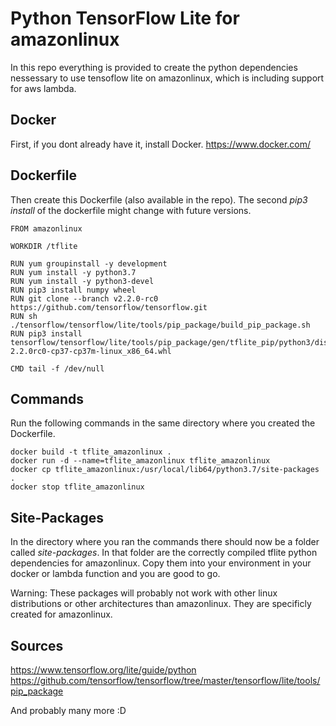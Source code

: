# Python TensorFlow Lite for amazonlinux

In this repo everything is provided to create the python dependencies nessessary to use tensoflow lite on amazonlinux, which is including support for aws lambda.

## Docker

First, if you dont already have it, install Docker. https://www.docker.com/

## Dockerfile

Then create this Dockerfile (also available in the repo).
The second *pip3 install* of the dockerfile might change with future versions.

    FROM amazonlinux

    WORKDIR /tflite

    RUN yum groupinstall -y development
    RUN yum install -y python3.7
    RUN yum install -y python3-devel
    RUN pip3 install numpy wheel
    RUN git clone --branch v2.2.0-rc0 https://github.com/tensorflow/tensorflow.git
    RUN sh ./tensorflow/tensorflow/lite/tools/pip_package/build_pip_package.sh
    RUN pip3 install tensorflow/tensorflow/lite/tools/pip_package/gen/tflite_pip/python3/dist/tflite_runtime-2.2.0rc0-cp37-cp37m-linux_x86_64.whl
    
    CMD tail -f /dev/null

## Commands

Run the following commands in the same directory where you created the Dockerfile.

    docker build -t tflite_amazonlinux .
    docker run -d --name=tflite_amazonlinux tflite_amazonlinux
    docker cp tflite_amazonlinux:/usr/local/lib64/python3.7/site-packages .
    docker stop tflite_amazonlinux

## Site-Packages

In the directory where you ran the commands there should now be a folder called *site-packages*. In that folder are the correctly compiled tflite python dependencies for amazonlinux. Copy them into your environment in your docker or lambda function and you are good to go.

Warning: These packages will probably not work with other linux distributions or other architectures than amazonlinux. They are specificly created for amazonlinux.

## Sources

https://www.tensorflow.org/lite/guide/python
https://github.com/tensorflow/tensorflow/tree/master/tensorflow/lite/tools/pip_package

And probably many more :D 
